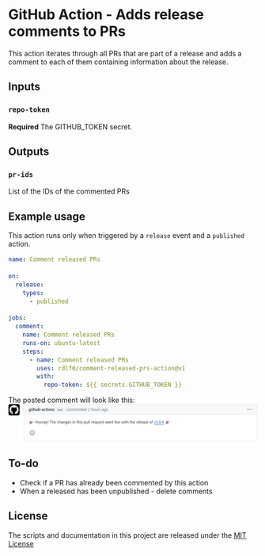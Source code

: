 # GitHub Action - Adds release comments to PRs

This action iterates through all PRs that are part of a release and adds a comment to each of them containing information about the release.

## Inputs

### `repo-token`

**Required** The GITHUB_TOKEN secret.

## Outputs

### `pr-ids`

List of the IDs of the commented PRs

## Example usage
This action runs only when triggered by a `release` event and a `published` action.

```yml
name: Comment released PRs

on:
  release:
    types:
      - published

jobs:
  comment:
    name: Comment released PRs
    runs-on: ubuntu-latest
    steps:
      - name: Comment released PRs
        uses: rdlf0/comment-released-prs-action@v1
        with:
          repo-token: ${{ secrets.GITHUB_TOKEN }}
```
The posted comment will look like this:  
![comment-preview](https://github.com/rdlf0/comment-released-prs-action/blob/master/assets/comment-preview.png)

## To-do
- Check if a PR has already been commented by this action
- When a released has been unpublished - delete comments

## License
The scripts and documentation in this project are released under the [MIT License](https://github.com/rdlf0/comment-released-prs-action/blob/master/LICENSE)
